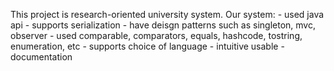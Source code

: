 This project is research-oriented university system.
  Our system:
    - used java api
    - supports serialization
    - have deisgn patterns such as singleton, mvc, observer
    - used comparable, comparators, equals, hashcode, tostring, enumeration, etc
    - supports choice of language
    - intuitive usable
    - documentation
